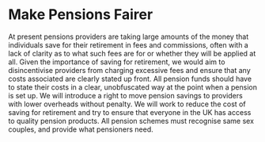 Make Pensions Fairer
====================

At present pensions providers are taking large amounts of the money that 
individuals save for their retirement in fees and commissions, often 
with a lack of clarity as to what such fees are for or whether they will 
be applied at all. Given the importance of saving for retirement, we 
would aim to disincentivise providers from charging excessive fees and 
ensure that any costs associated are clearly stated up front. All 
pension funds should have to state their costs in a clear, unobfuscated 
way at the point when a pension is set up. We will introduce a right to 
move pension savings to providers with lower overheads without penalty. 
We will work to reduce the cost of saving for retirement and try to 
ensure that everyone in the UK has access to quality pension products. 
All pension schemes must recognise same sex couples, and provide what 
pensioners need.